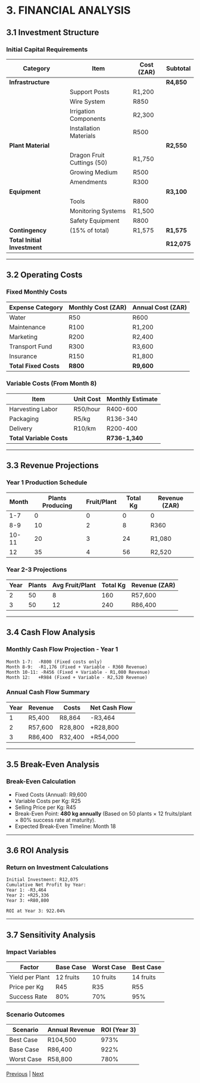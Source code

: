 
# 3. FINANCIAL ANALYSIS

## 3.1 Investment Structure

### Initial Capital Requirements
| **Category**        | **Item**               | **Cost (ZAR)** | **Subtotal** |
|---------------------|-----------------------|----------------|--------------|
| **Infrastructure**  |                       |                | **R4,850**   |
|                     | Support Posts         | R1,200         |              |
|                     | Wire System           | R850           |              |
|                     | Irrigation Components | R2,300         |              |
|                     | Installation Materials| R500           |              |
| **Plant Material**  |                       |                | **R2,550**   |
|                     | Dragon Fruit Cuttings (50) | R1,750     |              |
|                     | Growing Medium        | R500           |              |
|                     | Amendments            | R300           |              |
| **Equipment**       |                       |                | **R3,100**   |
|                     | Tools                 | R800           |              |
|                     | Monitoring Systems    | R1,500         |              |
|                     | Safety Equipment      | R800           |              |
| **Contingency**     | (15% of total)        | R1,575         | **R1,575**   |
| **Total Initial Investment** |             |                | **R12,075**  |

---

## 3.2 Operating Costs

### Fixed Monthly Costs
| **Expense Category** | **Monthly Cost (ZAR)** | **Annual Cost (ZAR)** |
|-----------------------|-----------------------|------------------------|
| Water                | R50                   | R600                  |
| Maintenance          | R100                  | R1,200                |
| Marketing            | R200                  | R2,400                |
| Transport Fund       | R300                  | R3,600                |
| Insurance            | R150                  | R1,800                |
| **Total Fixed Costs**| **R800**              | **R9,600**            |

### Variable Costs (From Month 8)
| **Item**             | **Unit Cost**         | **Monthly Estimate**  |
|----------------------|-----------------------|------------------------|
| Harvesting Labor     | R50/hour              | R400-600              |
| Packaging            | R5/kg                 | R136-340              |
| Delivery             | R10/km                | R200-400              |
| **Total Variable Costs** |                   | **R736-1,340**        |

---

## 3.3 Revenue Projections

### Year 1 Production Schedule
| **Month** | **Plants Producing** | **Fruit/Plant** | **Total Kg** | **Revenue (ZAR)** |
|-----------|-----------------------|-----------------|--------------|--------------------|
| 1-7       | 0                     | 0               | 0            | 0                  |
| 8-9       | 10                    | 2               | 8            | R360               |
| 10-11     | 20                    | 3               | 24           | R1,080             |
| 12        | 35                    | 4               | 56           | R2,520             |

### Year 2-3 Projections
| **Year** | **Plants** | **Avg Fruit/Plant** | **Total Kg** | **Revenue (ZAR)** |
|----------|------------|---------------------|--------------|--------------------|
| 2        | 50         | 8                   | 160          | R57,600            |
| 3        | 50         | 12                  | 240          | R86,400            |

---

## 3.4 Cash Flow Analysis

### Monthly Cash Flow Projection - Year 1
```
Month 1-7:  -R800 (Fixed costs only)
Month 8-9:  -R1,176 (Fixed + Variable - R360 Revenue)
Month 10-11: -R456 (Fixed + Variable - R1,080 Revenue)
Month 12:   +R984 (Fixed + Variable - R2,520 Revenue)
```

### Annual Cash Flow Summary
| **Year** | **Revenue** | **Costs** | **Net Cash Flow** |
|----------|-------------|-----------|--------------------|
| 1        | R5,400      | R8,864    | -R3,464            |
| 2        | R57,600     | R28,800   | +R28,800           |
| 3        | R86,400     | R32,400   | +R54,000           |

---

## 3.5 Break-Even Analysis

### Break-Even Calculation
- Fixed Costs (Annual): R9,600
- Variable Costs per Kg: R25
- Selling Price per Kg: R45
- Break-Even Point: **480 kg annually** (Based on 50 plants × 12 fruits/plant × 80% success rate at maturity).
- Expected Break-Even Timeline: Month 18

---

## 3.6 ROI Analysis

### Return on Investment Calculations
```
Initial Investment: R12,075
Cumulative Net Profit by Year:
Year 1: -R3,464
Year 2: +R25,336
Year 3: +R80,800

ROI at Year 3: 922.04%
```

---

## 3.7 Sensitivity Analysis

### Impact Variables
| **Factor**           | **Base Case** | **Worst Case** | **Best Case** |
|----------------------|---------------|----------------|---------------|
| Yield per Plant      | 12 fruits     | 10 fruits      | 14 fruits     |
| Price per Kg         | R45           | R35            | R55           |
| Success Rate         | 80%           | 70%            | 95%           |

### Scenario Outcomes
| **Scenario**         | **Annual Revenue** | **ROI (Year 3)** |
|----------------------|--------------------|------------------|
| Best Case            | R104,500          | 973%             |
| Base Case            | R86,400           | 922%             |
| Worst Case           | R58,800           | 780%             |

[Previous](technical-implementation.md) | [Next](operations-manual.md)
